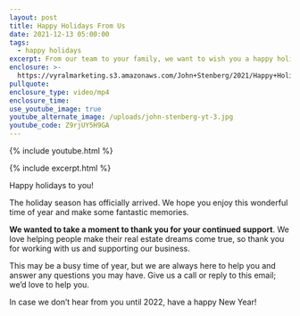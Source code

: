 ```yaml
---
layout: post
title: Happy Holidays From Us
date: 2021-12-13 05:00:00
tags:
  - happy holidays
excerpt: From our team to your family, we want to wish you a happy holiday season.
enclosure: >-
  https://vyralmarketing.s3.amazonaws.com/John+Stenberg/2021/Happy+Holidays+From+Us+(2).mp4
pullquote:
enclosure_type: video/mp4
enclosure_time:
use_youtube_image: true
youtube_alternate_image: /uploads/john-stenberg-yt-3.jpg
youtube_code: Z9rjUY5H9GA
---
```

{% include youtube.html %}

{% include excerpt.html %}

Happy holidays to you\!

The holiday season has officially arrived. We hope you enjoy this wonderful time of year and make some fantastic memories.

**We wanted to take a moment to thank you for your continued support**. We love helping people make their real estate dreams come true, so thank you for working with us and supporting our business.

This may be a busy time of year, but we are always here to help you and answer any questions you may have. Give us a call or reply to this email; we’d love to help you.&nbsp;

In case we don’t hear from you until 2022, have a happy New Year\!
